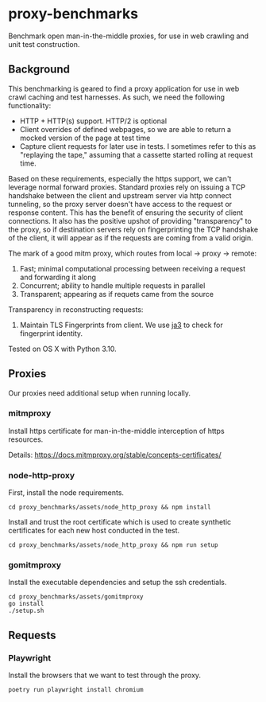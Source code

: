 # proxy-benchmarks
Benchmark open man-in-the-middle proxies, for use in web crawling and unit test construction.

## Background

This benchmarking is geared to find a proxy application for use in web crawl caching and test harnesses. As such, we need the following functionality:

- HTTP + HTTP(s) support. HTTP/2 is optional
- Client overrides of defined webpages, so we are able to return a mocked version of the page at test time
- Capture client requests for later use in tests. I sometimes refer to this as "replaying the tape," assuming that a cassette started rolling at request time.

Based on these requirements, especially the https support, we can't leverage normal forward proxies. Standard proxies rely on issuing a TCP handshake between the client and upstream server via http connect tunneling, so the proxy server doesn't have access to the request or response content. This has the benefit of ensuring the security of client connections. It also has the positive upshot of providing "transparency" to the proxy, so if destination servers rely on fingerprinting the TCP handshake of the client, it will appear as if the requests are coming from a valid origin.

The mark of a good mitm proxy, which routes from local -> proxy -> remote:
1. Fast; minimal computational processing between receiving a request and forwarding it along
2. Concurrent; ability to handle multiple requests in parallel
3. Transparent; appearing as if requets came from the source

Transparency in reconstructing requests:
1. Maintain TLS Fingerprints from client. We use [ja3](https://github.com/salesforce/ja3) to check for fingerprint identity.

Tested on OS X with Python 3.10.

## Proxies

Our proxies need additional setup when running locally.

### mitmproxy

Install https certificate for man-in-the-middle interception of https resources.

Details: https://docs.mitmproxy.org/stable/concepts-certificates/

### node-http-proxy

First, install the node requirements.

```
cd proxy_benchmarks/assets/node_http_proxy && npm install
```

Install and trust the root certificate which is used to create synthetic certificates for each new host conducted in the test.

```
cd proxy_benchmarks/assets/node_http_proxy && npm run setup
```

### gomitmproxy

Install the executable dependencies and setup the ssh credentials.

```
cd proxy_benchmarks/assets/gomitmproxy
go install
./setup.sh
```

## Requests

### Playwright

Install the browsers that we want to test through the proxy.

```
poetry run playwright install chromium
```
